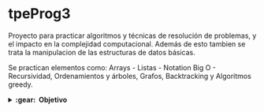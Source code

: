 # tpeProg3

Proyecto para practicar algoritmos y técnicas de resolución de problemas, y el impacto en la complejidad computacional.
Además de esto tambien se trata la manipulacion de las estructuras de datos básicas.

Se practican elementos como: Arrays - Listas - Notation Big O - Recursividad, Ordenamientos y árboles, Grafos, Backtracking y Algoritmos greedy.

 <details close="true">
  <summary><b>:gear: &nbsp;Objetivo</b></summary>
  
  ### Objetivo
Partiendo de una colección de libros, se desea implementar una herramienta que permita
simplificar la búsqueda de libros por géneros; además de caracterizar el comportamiento de
los usuarios mientras realizan dichas búsquedas.
Cada libro se compone de un título, un autor, una cantidad de páginas y un conjunto de
géneros, que describen el contenido del libro. Ejemplos de estos géneros son arte, ciencia,
policial, entre otras.

### Etapa 1 Buscador por genero
En esta primera etapa se desea implementar la lógica necesaria para obtener una colección
de libros que contenga un género en particular, ingresado por el usuario.
La herramienta comenzará llevando a memoria la colección completa de libros para luego
realizar un filtrado por un género dado, presentando al usuario la colección de libros
resultante.
Para optimizar el proceso de búsqueda, se requiere implementar un índice por género, el
cual simplificará el acceso a solo un subconjunto de todos los libros existentes.

- Entrada: El programa tomará un archivo .csv de entrada.
- Salida: El programa deberá generar un archivo .csv con los títulos de los libros que cumplen
con el género dado.

### Etapa 2. Estadísticas de búsqueda.
En esta última etapa del trabajo se desea realizar un análisis de la utilización del buscador,
por parte de los usuarios; puntualmente la relación entre los géneros ingresados en las
distintas búsquedas. Se asume que la herramienta permite ingresar un conjunto de
categorías a buscar, con lo cual la colección de libros resultantes contendrá sólo los libros
que cumplen con todas las categorías ingresadas.

- Entrada: El programa tomará un archivo .csv de entrada.
- Salida: El programa deberá generar por consola los generos relacionados al ingresado por el usuario.

 </details>
